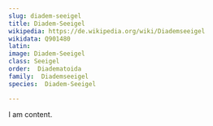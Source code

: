 ```yaml
---
slug: diadem-seeigel
title: Diadem-Seeigel
wikipedia: https://de.wikipedia.org/wiki/Diademseeigel
wikidata: Q901480
latin:
image: Diadem-Seeigel
class: Seeigel
order:  Diadematoida
family:  Diademseeigel
species:  Diadem-Seeigel

---
```


I am content.
